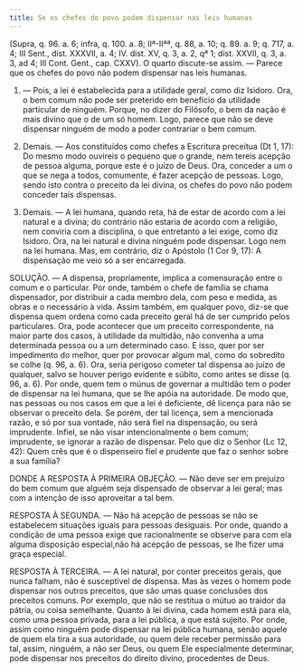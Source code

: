 ```yaml
---
title: Se os chefes do povo podem dispensar nas leis humanas
---
```


(Supra, q. 96. a. 6; infra, q. 100. a. 8; IIª-IIªª, q. 88, a. 10; q. 89. a. 9; q. 717, a. 4; III Sent., dist. XXXVII, a. 4; IV. dist. XV, q. 3, a. 2, qª 1; dist. XXVII, q. 3, a. 3, ad 4; III Cont. Gent., cap. CXXV).
  O quarto discute-se assim. — Parece que os chefes do povo não podem dispensar nas leis humanas.  

1. — Pois, a lei é estabelecida para a utilidade geral, como diz Isidoro. Ora, o bem comum não pode ser preterido em benefício da utilidade particular de ninguém. Porque, no dizer do Filósofo, o bem da nação é mais divino que o de um só homem. Logo, parece que não se deve dispensar ninguém de modo a poder contrariar o bem comum.  

2. Demais. — Aos constituídos como chefes a Escritura preceitua (Dt 1, 17): Do mesmo modo ouvireis o pequeno que o grande, nem tereis acepção de pessoa alguma, porque este é o juízo de Deus. Ora, conceder a um o que se nega a todos, comumente, é fazer acepção de pessoas. Logo, sendo isto contra o preceito da lei divina, os chefes do povo não podem conceder tais dispensas.  

3. Demais. — A lei humana, quando reta, há de estar de acordo com a lei natural e a divina; do contrário não estaria de acordo com a religião, nem conviria com a disciplina, o que entretanto a lei exige, como diz Isidoro. Ora, na lei natural e divina ninguém pode dispensar. Logo nem na lei humana.  Mas, em contrário, diz o Apóstolo (1 Cor 9, 17): A dispensação me veio só a ser encarregada.  

SOLUÇÃO. — A dispensa, propriamente, implica a comensuração entre o comum e o particular. Por onde, também o chefe de família se chama dispensador, por distribuir a cada membro dela, com peso e medida, as obras e o necessário à vida. Assim também, em qualquer povo, diz-se que dispensa quem ordena como cada preceito geral há de ser cumprido pelos particulares.  Ora, pode acontecer que um preceito correspondente, na maior parte dos casos, à utilidade da multidão, não convenha a uma determinada pessoa ou a um determinado caso. E isso, quer por ser impedimento do melhor, quer por provocar algum mal, como do sobredito se colhe (q. 96, a. 6). Ora, seria perigoso cometer tal dispensa ao juízo de qualquer, salvo se houver perigo evidente e súbito, como antes se disse (q. 96, a. 6). Por onde, quem tem o múnus de governar a multidão tem o poder de dispensar na lei humana, que se lhe apóia na autoridade. De modo que, nas pessoas ou nos casos em que a lei é deficiente, dê licença para não se observar o preceito dela. Se porém, der tal licença, sem a mencionada razão, e só por sua vontade, não será fiel na dispensação, ou será imprudente. Infiel, se não visar intencionalmente o bem comum; imprudente, se ignorar a razão de dispensar. Pelo que diz o Senhor (Lc 12, 42): Quem crês que é o dispenseiro fiel e prudente que faz o senhor sobre a sua família?  

DONDE A RESPOSTA À PRIMEIRA OBJEÇÃO. — Não deve ser em prejuízo do bem comum que alguém seja dispensado de observar a lei geral; mas com a intenção de isso aproveitar a tal bem.  

RESPOSTA À SEGUNDA. — Não há acepção de pessoas se não se estabelecem situações iguais para pessoas desiguais. Por onde, quando a condição de uma pessoa exige que racionalmente se observe para com ela alguma disposição especial,não há acepção de pessoas, se lhe fizer uma graça especial.  

RESPOSTA À TERCEIRA. — A lei natural, por conter preceitos gerais, que nunca falham, não é susceptível de dispensa. Mas às vezes o homem pode dispensar nos outros preceitos, que são umas quase conclusões dos preceitos comuns. Por exemplo, que não se restitua o mútuo ao traidor da pátria, ou coisa semelhante. Quanto à lei divina, cada homem está para ela, como uma pessoa privada, para a lei pública, a que está sujeito. Por onde, assim como ninguém pode dispensar na lei pública humana, senão aquele de quem ela tira a sua autoridade, ou quem dele receber permissão para tal, assim, ninguém, a não ser Deus, ou quem Ele especialmente determinar, pode dispensar nos preceitos do direito divino, procedentes de Deus.